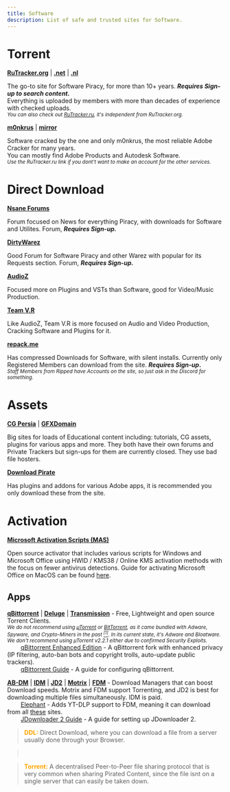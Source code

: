```yaml
---
title: Software
description: List of safe and trusted sites for Software.
---
```


# Torrent

**[RuTracker.org](https://rutracker.org)** | **[.net](https://rutracker.net)** | **[.nl](https://rutracker.nl)**

The go-to site for Software Piracy, for more than 10+ years. **_Requires Sign-up to search content._**  
Everything is uploaded by members with more than decades of experience with checked uploads.  
*<small>You can also check out [RuTracker.ru](http://rutracker.ru), it's independent from RuTracker.org.</small>*

**[m0nkrus](https://w16.monkrus.ws/)** | **[mirror](https://vk.com/monkrus)**

Software cracked by the one and only m0nkrus, the most reliable Adobe Cracker for many years.  
You can mostly find Adobe Products and Autodesk Software.  
*<small>Use the RuTracker.ru link if you dont't want to make an account for the other services.</small>*

# Direct Download

**[Nsane Forums](https://nsaneforums.com/)**

Forum focused on News for everything Piracy, with downloads for Software and Utilites. Forum, **_Requires Sign-up._**  

**[DirtyWarez](https://forum.dirtywarez.com/)**

Good Forum for Software Piracy and other Warez with popular for its Requests section. Forum, **_Requires Sign-up._**

**[AudioZ](https://audioz.download/)**

Focused more on Plugins and VSTs than Software, good for Video/Music Production.

**[Team V.R](https://codec.kyiv.ua/releases)**

Like AudioZ, Team V.R is more focused on Audio and Video Production, Cracking Software and Plugins for it.

**[repack.me](https://repack.me)**

Has compressed Downloads for Software, with silent installs. Currently only Registered Members can download from the site. **_Requires Sign-up_.**  
*<small>_Staff Members from Ripped have Accounts on the site, so just ask in the Discord for something._</small>*

# Assets

[**CG Persia**](https://cgpersia.com/) | **[GFXDomain](https://gfxdomain.co/)**

Big sites for loads of Educational content including: tutorials, CG assets, plugins for various apps and more. They both have their own forums and Private Trackers but sign-ups for them are currently closed. They use bad file hosters.

[**Download Pirate**](https://www.downloadpirate.com/)

Has plugins and addons for various Adobe apps, it is recommended you only download these from the site.

# Activation

[**Microsoft Activation Scripts (MAS)**](https://massgrave.dev/)

Open source activator that includes various scripts for Windows and Microsoft Office using HWID / KMS38 / Online KMS activation methods with the focus on fewer antivirus detections. Guide for activating Microsoft Office on MacOS can be found [here](https://massgrave.dev/unsupported_products_activation.html).

## Apps

[**qBittorrent**](https://www.qbittorrent.org) | [**Deluge**](https://www.deluge-torrent.org) | [**Transmission**](https://transmissionbt.com/) - Free, Lightweight and open source Torrent Clients.  
*<small>We do not recommend using [µTorrent](https://www.utorrent.com) or [BitTorrent](https://www.bittorrent.com/), as it came bundled with Adware, Spyware, and Crypto-Miners in the past [<sup>[1]</sup>](https://www.trustedreviews.com/news/utorrent-silently-installing-bundled-bitcoin-mining-software-2931825). In its current state, it's Adware and Bloatware. We don't recommend using µTorrent v2.2.1 either due to confirmed Security Exploits.</small>*  
&nbsp;&nbsp;&nbsp;&nbsp;&nbsp;&nbsp;&nbsp;&nbsp;[qBittorrent Enhanced Edition](https://github.com/c0re100/qBittorrent-Enhanced-Edition/blob/-/README.md) - A qBittorrent fork with enhanced privacy (IP filtering, auto-ban bots and copyright trolls, auto-update public trackers).  
&nbsp;&nbsp;&nbsp;&nbsp;&nbsp;&nbsp;&nbsp;&nbsp;[qBittorrent Guide](https://gitlab.com/ZediAlreadyTaken/guides/-/blob/main/qbittorrent.md) - A guide for configuring qBittorrent.  

[**AB-DM**](https://abdownloadmanager.com/) | [**IDM**](https://www.internetdownloadmanager.com/) | [**JD2**](https://jdownloader.org/jdownloader2) | [**Motrix**](https://motrix.app/) | [**FDM**](https://www.freedownloadmanager.org/) - Download Managers that can boost Download speeds. Motrix and FDM support Torrenting, and JD2 is best for downloading multiple files simultaneously. IDM is paid.  
&nbsp;&nbsp;&nbsp;&nbsp;&nbsp;&nbsp;&nbsp;&nbsp;[Elephant](https://github.com/meowcateatrat/elephant) - Adds YT-DLP support to FDM, meaning it can download from all [these](https://github.com/yt-dlp/yt-dlp/blob/master/supportedsites.md) sites.  
&nbsp;&nbsp;&nbsp;&nbsp;&nbsp;&nbsp;&nbsp;&nbsp;[JDownloader 2 Guide](https://gitlab.com/ZediAlreadyTaken/guides/-/blob/main/jdownloader2.md) - A guide for setting up JDownloader 2.

> <span style="color:orange">**DDL:**</span> Direct Download, where you can download a file from a server usually done through your Browser.    

> &nbsp;
  
> <span style="color:orange">**Torrent:**</span> A decentralised Peer-to-Peer file sharing protocol that is very common when sharing Pirated Content, since the file isnt on a single server that can easily be taken down.
